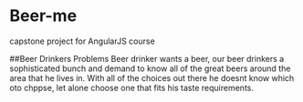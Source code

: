 # Beer-me
capstone project for AngularJS course


##Beer Drinkers Problems 
Beer drinker wants a beer, our beer drinkers a sophisticated bunch and demand to know all of the great beers around the area that he lives in. With all of the choices out there he doesnt know which oto chppse, let alone choose one that fits his taste requirements. 